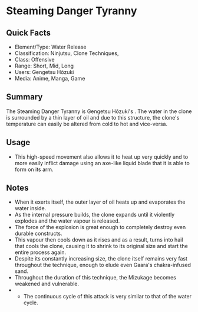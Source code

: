 # Steaming Danger Tyranny

## Quick Facts
- Element/Type: Water Release
- Classification: Ninjutsu, Clone Techniques,
- Class: Offensive
- Range: Short, Mid, Long
- Users: Gengetsu Hōzuki
- Media: Anime, Manga, Game

## Summary
The Steaming Danger Tyranny is Gengetsu Hōzuki's . The water in the clone is surrounded by a thin layer of oil and due to this structure, the clone's temperature can easily be altered from cold to hot and vice-versa.

## Usage
- This high-speed movement also allows it to heat up very quickly and to more easily inflict damage using an axe-like liquid blade that it is able to form on its arm.

## Notes
- When it exerts itself, the outer layer of oil heats up and evaporates the water inside.
- As the internal pressure builds, the clone expands until it violently explodes and the water vapour is released.
- The force of the explosion is great enough to completely destroy even durable constructs.
- This vapour then cools down as it rises and as a result, turns into hail that cools the clone, causing it to shrink to its original size and start the entire process again.
- Despite its constantly increasing size, the clone itself remains very fast throughout the technique, enough to elude even Gaara's chakra-infused sand.
- Throughout the duration of this technique, the Mizukage becomes weakened and vulnerable.
- * The continuous cycle of this attack is very similar to that of the water cycle.

